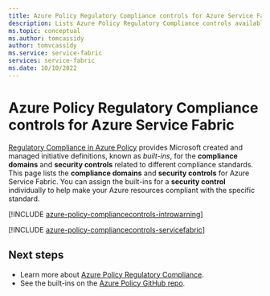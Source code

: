 ```yaml
---
title: Azure Policy Regulatory Compliance controls for Azure Service Fabric
description: Lists Azure Policy Regulatory Compliance controls available for Azure Service Fabric. These built-in policy definitions provide common approaches to managing the compliance of your Azure resources.
ms.topic: conceptual
ms.author: tomcassidy
author: tomvcassidy
ms.service: service-fabric
services: service-fabric
ms.date: 10/10/2022
---
```

# Azure Policy Regulatory Compliance controls for Azure Service Fabric

[Regulatory Compliance in Azure Policy](../governance/policy/concepts/regulatory-compliance.md)
provides Microsoft created and managed initiative definitions, known as _built-ins_, for the
**compliance domains** and **security controls** related to different compliance standards. This
page lists the **compliance domains** and **security controls** for Azure Service Fabric. You
can assign the built-ins for a **security control** individually to help make your Azure resources
compliant with the specific standard.

[!INCLUDE [azure-policy-compliancecontrols-introwarning](../../includes/policy/standards/intro-warning.md)]

[!INCLUDE [azure-policy-compliancecontrols-servicefabric](../../includes/policy/standards/byrp/microsoft.servicefabric.md)]

## Next steps

- Learn more about [Azure Policy Regulatory Compliance](../governance/policy/concepts/regulatory-compliance.md).
- See the built-ins on the [Azure Policy GitHub repo](https://github.com/Azure/azure-policy).
